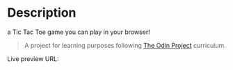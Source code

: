 # Description
a Tic Tac Toe game you can play in your browser!

> A project for learning purposes following [The Odin Project](https://www.theodinproject.com/lessons/node-path-javascript-tic-tac-toe) curriculum.

Live preview URL: 
